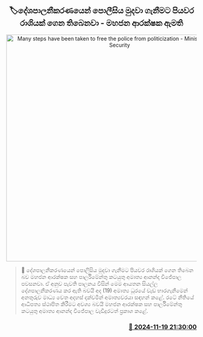 <p align='center'><b><h2 align='center' title='Many steps have been taken to free the police from politicization - Minister of Public Security'>🏷දේශපාලනීකරණයෙන් පොලීසිය මුදවා ගැනීමට පියවර රාශියක් ගෙන තිබෙනවා - මහජන ආරක්ෂක ඇමති </h2></b></p>
<p align='center'><img src='https://helakuru.sgp1.cdn.digitaloceanspaces.com/esana/images/lib/ananda-wijepala-minister-new.jpg' width='600' alt='Many steps have been taken to free the police from politicization - Minister of Public Security'></p>

>📝 දේශපාලනීකරණයෙන් පොලීසිය මුදවා ගැනීමට පියවර රාශියක් ගෙන තිබෙන බව මහජන ආරක්ෂක සහ පාර්ලිමේන්තු කටයුතු අමාත්‍ය ආනන්ද විජේපාල පවසනවා.
ඒ අනුව පැවති පාලනය විසින් මෙම ආයතන සියල්ල දේශපාලනීකරණය කර ඇති බවයි අද (19) අමාත්‍ය ධූරයේ වැඩ භාරගැනීමෙන් අනතුරුව මාධ්‍ය වෙත අදහස් දක්වමින් අමාත්‍යවරයා සඳහන් කළේ.
රටේ නීතියේ ආධිපත්‍ය ස්ථාපිත කිරීමට අවශ්‍ය බවයි මහජන ආරක්ෂක සහ පාර්ලිමේන්තු කටයුතු අමාත්‍ය ආනන්ද විජේපාල වැඩිදුරටත් ප්‍රකාශ කළේ. 


<h3 align='right'><a href='https://www.helakuru.lk/esana/p/105252/'>📅 2024-11-19 21:30:00</a></h3>
